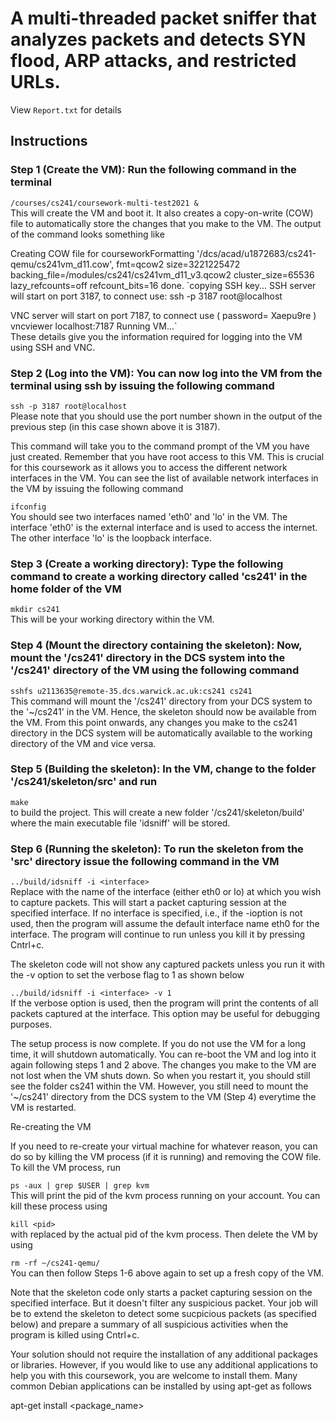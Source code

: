 # A multi-threaded packet sniffer that analyzes packets and detects SYN flood, ARP attacks, and restricted URLs.

View `Report.txt` for details

## Instructions
### Step 1 (Create the VM): Run the following command in the terminal

`/courses/cs241/coursework-multi-test2021 &`
<br>
This will create the VM and boot it. It also creates a copy-on-write (COW) file to automatically store the changes that you make to the VM. The output of the command looks something like

Creating COW file for courseworkFormatting '/dcs/acad/u1872683/cs241-qemu/cs241vm_d11.cow', fmt=qcow2 size=3221225472 backing_file=/modules/cs241/cs241vm_d11_v3.qcow2 cluster_size=65536 lazy_refcounts=off refcount_bits=16
done.
`copying SSH key...
SSH server will start on port 3187, to connect use:
    ssh -p 3187 root@localhost

VNC server will start on port 7187, to connect use ( password= Xaepu9re )
    vncviewer localhost:7187
Running VM...`
<br>
These details give you the information required for logging into the VM using SSH and VNC.

### Step 2 (Log into the VM): You can now log into the VM from the terminal using ssh by issuing the following command

`ssh -p 3187 root@localhost`
<br>
Please note that you should use the port number shown in the output of the previous step (in this case shown above it is 3187).

This command will take you to the command prompt of the VM you have just created. Remember that you have root access to this VM. This is crucial for this coursework as it allows you to access the different network interfaces in the VM. You can see the list of available network interfaces in the VM by issuing the following command

`ifconfig`
<br>
You should see two interfaces named 'eth0' and 'lo' in the VM. The interface 'eth0' is the external interface and is used to access the internet. The other interface 'lo' is the loopback interface.

### Step 3 (Create a working directory): Type the following command to create a working directory called 'cs241' in the home folder of the VM

`mkdir cs241`
<br>
This will be your working directory within the VM.

### Step 4 (Mount the directory containing the skeleton): Now, mount the '/cs241' directory in the DCS system into the '/cs241' directory of the VM using the following command

`sshfs u2113635@remote-35.dcs.warwick.ac.uk:cs241 cs241`
<br>
This command will mount the '/cs241' directory from your DCS system to the '~/cs241' in the VM. Hence, the skeleton should now be available from the VM. From this point onwards, any changes you make to the cs241 directory in the DCS system will be automatically available to the working directory of the VM and vice versa.

### Step 5 (Building the skeleton): In the VM, change to the folder '/cs241/skeleton/src' and run

`make`
<br>
to build the project. This will create a new folder '/cs241/skeleton/build' where the main executable file 'idsniff' will be stored.

### Step 6 (Running the skeleton): To run the skeleton from the 'src' directory issue the following command in the VM

`../build/idsniff -i <interface>`
<br>
Replace <interface> with the name of the interface (either eth0 or lo) at which you wish to capture packets. This will start a packet capturing session at the specified interface. If no interface is specified, i.e., if the -ioption is not used, then the program will assume the default interface name eth0 for the interface. The program will continue to run unless you kill it by pressing Cntrl+c.

The skeleton code will not show any captured packets unless you run it with the -v option to set the verbose flag to 1 as shown below

`../build/idsniff -i <interface> -v 1`
<br>
If the verbose option is used, then the program will print the contents of all packets captured at the interface. This option may be useful for debugging purposes.

The setup process is now complete. If you do not use the VM for a long time, it will shutdown automatically. You can re-boot the VM and log into it again following steps 1 and 2 above. The changes you make to the VM are not lost when the VM shuts down. So when you restart it, you should still see the folder cs241 within the VM. However, you still need to mount the '~/cs241' directory from the DCS system to the VM (Step 4) everytime the VM is restarted.

Re-creating the VM

If you need to re-create your virtual machine for whatever reason, you can do so by killing the VM process (if it is running) and removing the COW file. To kill the VM process, run

`ps -aux | grep $USER | grep kvm`
<br>
This will print the pid of the kvm process running on your account. You can kill these process using

`kill <pid>`
<br>
with <pid> replaced by the actual pid of the kvm process. Then delete the VM by using

`rm -rf ~/cs241-qemu/`
<br>
You can then follow Steps 1-6 above again to set up a fresh copy of the VM.

Note that the skeleton code only starts a packet capturing session on the specified interface. But it doesn't filter any suspicious packet. Your job will be to extend the skeleton to detect some sucpicious packets (as specified below) and prepare a summary of all suspicious activities when the program is killed using Cntrl+c.

Your solution should not require the installation of any additional packages or libraries. However, if you would like to use any additional applications to help you with this coursework, you are welcome to install them. Many common Debian applications can be installed by using apt-get as follows

apt-get install <package_name>
